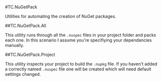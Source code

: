 #TC.NuGetPack

Utilities for automating the creation of NuGet packages.

##TC.NuGetPack.All

This utility runs through all the `.nuspec` files in your project folder and packs each one. In this scenario I assume you're specifiying your dependancies manually.

##TC.NuGetPack.Project

This utility inspects your project to build the `.nupkg` file. If you haven't added a correctly named `.nuspec` file one will be created which will need default settings changed.


